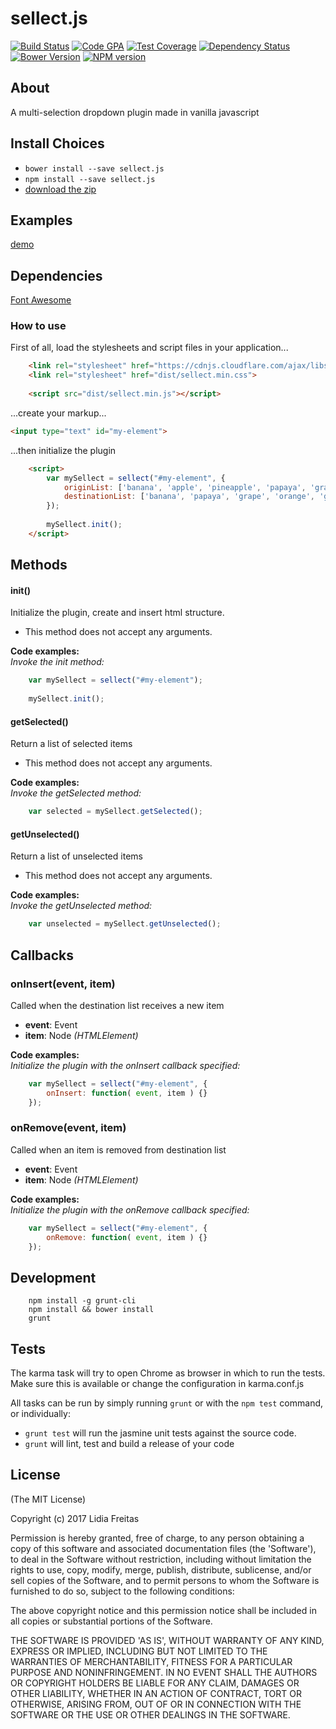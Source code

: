 # sellect.js
[![Build Status][build-image]][build-url]
[![Code GPA][gpa-image]][gpa-url]
[![Test Coverage][coverage-image]][coverage-url]
[![Dependency Status][depstat-image]][depstat-url]
[![Bower Version][bower-image]][bower-url]
[![NPM version][npm-image]][npm-url]

## About
A multi-selection dropdown plugin made in vanilla javascript

## Install Choices
- `bower install --save sellect.js`
- `npm install --save sellect.js`
- [download the zip](https://github.com/lidia-freitas/sellect.js/archive/master.zip)

## Examples
[demo]()

## Dependencies
[Font Awesome](http://fontawesome.io/)

### How to use
First of all, load the stylesheets and script files in your application...
```html
    <link rel="stylesheet" href="https://cdnjs.cloudflare.com/ajax/libs/font-awesome/4.7.0/css/font-awesome.css" />
    <link rel="stylesheet" href="dist/sellect.min.css">
  
    <script src="dist/sellect.min.js"></script>
```
...create your markup...
```html
<input type="text" id="my-element">
```

...then initialize the plugin
```html
    <script>
        var mySellect = sellect("#my-element", {
            originList: ['banana', 'apple', 'pineapple', 'papaya', 'grape', 'orange', 'grapefruit', 'guava', 'watermelon', 'melon'],
            destinationList: ['banana', 'papaya', 'grape', 'orange', 'guava']
        });  
        
        mySellect.init();
    </script>
```
## Methods

#### init()
Initialize the plugin, create and insert html structure.  
- This method does not accept any arguments.

__Code examples:__  
_Invoke the init method:_  
```javascript
    var mySellect = sellect("#my-element");
   
    mySellect.init();
```

#### getSelected()
Return a list of selected items
- This method does not accept any arguments.

__Code examples:__  
_Invoke the getSelected method:_
```javascript
    var selected = mySellect.getSelected();
```

#### getUnselected()
Return a list of unselected items
- This method does not accept any arguments.

__Code examples:__  
_Invoke the getUnselected method:_
```javascript
    var unselected = mySellect.getUnselected();
```

## Callbacks

### onInsert(event, item)
Called when the destination list receives a new item  
- __event__: Event
- __item__: Node *(HTMLElement)*

__Code examples:__  
_Initialize the plugin with the onInsert callback specified:_
```javascript
    var mySellect = sellect("#my-element", {
        onInsert: function( event, item ) {}
    });
```

### onRemove(event, item)
Called when an item is removed from destination list    
- __event__: Event
- __item__: Node *(HTMLElement)*

__Code examples:__  
_Initialize the plugin with the onRemove callback specified:_
```javascript
    var mySellect = sellect("#my-element", {
        onRemove: function( event, item ) {}
    });
```

## Development
```text
    npm install -g grunt-cli
    npm install && bower install
    grunt
```

## Tests
The karma task will try to open Chrome as browser in which to run the tests. Make sure this is available or change the configuration in karma.conf.js

All tasks can be run by simply running `grunt` or with the `npm test` command, or individually:

  * `grunt test` will run the jasmine unit tests against the source code.
  * `grunt` will lint, test and build a release of your code

## License
(The MIT License)

Copyright (c) 2017 Lidia Freitas 

Permission is hereby granted, free of charge, to any person obtaining
a copy of this software and associated documentation files (the
'Software'), to deal in the Software without restriction, including
without limitation the rights to use, copy, modify, merge, publish,
distribute, sublicense, and/or sell copies of the Software, and to
permit persons to whom the Software is furnished to do so, subject to
the following conditions:

The above copyright notice and this permission notice shall be
included in all copies or substantial portions of the Software.

THE SOFTWARE IS PROVIDED 'AS IS', WITHOUT WARRANTY OF ANY KIND,
EXPRESS OR IMPLIED, INCLUDING BUT NOT LIMITED TO THE WARRANTIES OF
MERCHANTABILITY, FITNESS FOR A PARTICULAR PURPOSE AND NONINFRINGEMENT.
IN NO EVENT SHALL THE AUTHORS OR COPYRIGHT HOLDERS BE LIABLE FOR ANY
CLAIM, DAMAGES OR OTHER LIABILITY, WHETHER IN AN ACTION OF CONTRACT,
TORT OR OTHERWISE, ARISING FROM, OUT OF OR IN CONNECTION WITH THE
SOFTWARE OR THE USE OR OTHER DEALINGS IN THE SOFTWARE.



[build-url]: https://travis-ci.org/lidia-freitas/sellect.js
[build-image]: http://img.shields.io/travis/lidia-freitas/sellect.js.png

[gpa-url]: https://codeclimate.com/github/lidia-freitas/sellect.js
[gpa-image]: https://codeclimate.com/github/lidia-freitas/sellect.js.png

[coverage-url]: https://codeclimate.com/github/lidia-freitas/sellect.js/code?sort=covered_percent&sort_direction=desc
[coverage-image]: https://codeclimate.com/github/lidia-freitas/sellect.js/coverage.png

[depstat-url]: https://david-dm.org/lidia-freitas/sellect.js
[depstat-image]: https://david-dm.org/lidia-freitas/sellect.js.png?theme=shields.io

[issues-url]: https://github.com/lidia-freitas/sellect.js/issues
[issues-image]: http://img.shields.io/github/issues/lidia-freitas/sellect.js.png

[bower-url]: http://bower.io/search/?q=sellect.js
[bower-image]: https://badge.fury.io/bo/sellect.js.png

[downloads-url]: https://www.npmjs.org/package/sellect.js
[downloads-image]: http://img.shields.io/npm/dm/sellect.js.png

[npm-url]: https://www.npmjs.org/package/sellect.js
[npm-image]: https://badge.fury.io/js/sellect.js.png

